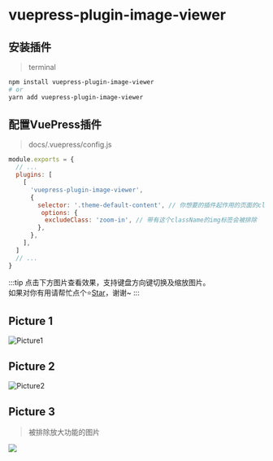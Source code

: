 # vuepress-plugin-image-viewer

## 安装插件
> terminal
```sh
npm install vuepress-plugin-image-viewer
# or
yarn add vuepress-plugin-image-viewer
```
## 配置VuePress插件
> docs/.vuepress/config.js
```js
module.exports = {
  // ...
  plugins: [
    [
      'vuepress-plugin-image-viewer',
      {
        selector: '.theme-default-content', // 你想要的插件起作用的页面的class或id
         options: {
          excludeClass: 'zoom-in', // 带有这个className的img标签会被排除
        },
      },
    ],
  ]
  // ...
}
```
:::tip
点击下方图片查看效果，支持键盘方向键切换及缩放图片。  
如果对你有用请帮忙点个⭐[Star](https://github.com/sunnyxujian/vuepress-plugin-image-viewer)，谢谢~
:::
## Picture 1
![Picture1](https://xj-1253772569.file.myqcloud.com/img/wallhaven-mini.png)
## Picture 2
![Picture2](https://xj-1253772569.file.myqcloud.com/581532.jpg)
## Picture 3 
> 被排除放大功能的图片
<!-- ![Picture3](https://xj-1253772569.file.myqcloud.com/126876644.jpg) -->

<img src="https://xj-1253772569.file.myqcloud.com/126876644.jpg" class="zoom-in"/>
